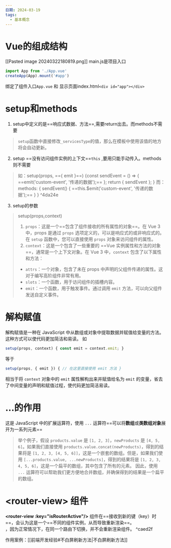 ```yaml
---
日期: 2024-03-19
tags:
  - 基本概念
---
```

# Vue的组成结构
[[Pasted image 20240322180819.png]]
main.js是项目入口
```js
import App from './App.vue'
createApp(App).mount('#app')
```
绑定了组件入口`App.vue` 和 显示页面index.html`<div id="app"></div>`
# setup和methods
1. setup中定义的是==响应式数据、方法==,需要return出去。而methods不需要
>`setup`函数中直接修改`_servicesType`的值，那么在模板中使用该值的地方将会自动更新。
>
2. setup ==没有访问组件实例的上下文==`this` ,要用只能手动传入。methods则不需要
>如：setup(props, =={ emit }==) {const sendEvent = () => { ==emit('custom-event', '传递的数据');== }; return { sendEvent }; }
>而：methods: { sendEvent() { ==this.$emit('custom-event', '传递的数据');== } }
 ^4da24e
3. setup的参数
>setup(props,context)
>1. `props`：这是一个==包含了组件接收的所有属性的对象==。在 Vue 3 中，props 是通过 `props` 选项定义的，可以是响应式的或非响应式的。在 `setup` 函数中，您可以直接使用 `props` 对象来访问组件的属性。
>2. `context`：这是一个包含了一些重要的 ==Vue 实例属性和方法的对象==，通常是一个上下文对象。在 Vue 3 中，`context` 包含了以下属性和方法：
>
>- `attrs`：一个对象，包含了未在 props 中声明的父组件传递的属性。这对于编写高阶组件非常有用。
>- `slots`：一个函数，用于访问组件的插槽内容。
>- `emit`：一个函数，用于触发事件。通过调用 `emit` 方法，可以向父组件发送自定义事件。

# 解构赋值
解构赋值是一种在 JavaScript 中从数组或对象中提取数据并赋值给变量的方法。这种方式可以使代码更加简洁和易读。
如
```js
setup(props, context) { const emit = context.emit; }
```
等于
```js
setup(props, { emit }) { // 在这里直接使用 emit 方法 }
```
相当于将 `context` 对象中的 `emit` 属性解构出来并赋值给名为 `emit` 的变量，省去了中间变量的声明和赋值过程，使代码更加简洁易读。
# ...的作用
这是 JavaScript 中的扩展运算符，使用 `...` 运算符==可以将**数组**或**类数组对象**展开为一系列元素==
>举个例子，假设 `products.value` 是 `[1, 2, 3]`，`newProducts` 是 `[4, 5, 6]`。如果我们直接使用 `products.value.concat(newProducts)`，得到的结果将是 `[1, 2, 3, [4, 5, 6]]`，这是一个嵌套的数组。但是，如果我们使用 `[...products.value, ...newProducts]`，得到的结果将是 `[1, 2, 3, 4, 5, 6]`，这是一个扁平的数组，其中包含了所有的元素。
>因此，使用 `...` 运算符可以帮助我们更方便地合并数组，并确保得到的结果是一个扁平的数组。

# \<router-view\> 组件
 **\<router-view :key="isRouterActive"/\>**
组件在==接收到新的键（key）时==，会认为这是一个==不同的组件实例，从而导致重新渲染==。  
，因为正常情况下，在同一个路由下切换，并不会重新渲染组件。 ^caed2f

作用案例：[[前端开发经验#不白屏刷新方法|不白屏刷新方法]] 


